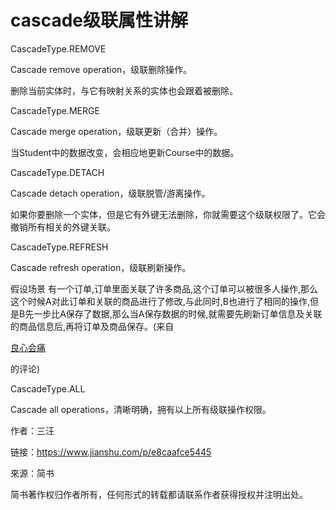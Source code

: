 # cascade级联属性讲解

CascadeType.REMOVE

  


 Cascade remove operation，级联删除操作。

  


 删除当前实体时，与它有映射关系的实体也会跟着被删除。

CascadeType.MERGE

  


 Cascade merge operation，级联更新（合并）操作。

  


 当Student中的数据改变，会相应地更新Course中的数据。

CascadeType.DETACH

  


 Cascade detach operation，级联脱管/游离操作。

  


 如果你要删除一个实体，但是它有外键无法删除，你就需要这个级联权限了。它会撤销所有相关的外键关联。

CascadeType.REFRESH

  


 Cascade refresh operation，级联刷新操作。

  


 假设场景 有一个订单,订单里面关联了许多商品,这个订单可以被很多人操作,那么这个时候A对此订单和关联的商品进行了修改,与此同时,B也进行了相同的操作,但是B先一步比A保存了数据,那么当A保存数据的时候,就需要先刷新订单信息及关联的商品信息后,再将订单及商品保存。\(来自

[良心会痛](https://www.jianshu.com/users/a11a21634ee8/timeline)

的评论\)

CascadeType.ALL

  


 Cascade all operations，清晰明确，拥有以上所有级联操作权限。

  


  


作者：三汪

  


链接：https://www.jianshu.com/p/e8caafce5445

  


來源：简书

  


简书著作权归作者所有，任何形式的转载都请联系作者获得授权并注明出处。

